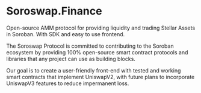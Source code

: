 # Soroswap.Finance
Open-source AMM protocol for providing liquidity and trading Stellar Assets in Soroban. With SDK and easy to use frontend.

The Soroswap Protocol is committed to contributing to the Soroban ecosystem by providing 100% open-source smart contract protocols and libraries that any project can use as building blocks. 

Our goal is to create a user-friendly front-end with tested and working smart contracts that implement UniswapV2, with future plans to incorporate UniswapV3 features to reduce impermanent loss. 